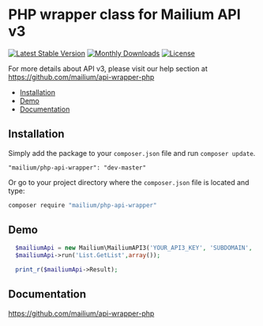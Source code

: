 # PHP wrapper class for Mailium API v3

[![Latest Stable Version](https://poser.pugx.org/mailium/api-wrapper-php/v/stable.svg)](https://packagist.org/packages/mailium/api-wrapper-php) [![Monthly Downloads](https://poser.pugx.org/mailium/api-wrapper-php/d/monthly.png)](https://packagist.org/packages/mailium/api-wrapper-php) [![License](https://poser.pugx.org/mailium/api-wrapper-php/license.svg)](https://packagist.org/packages/mailium/api-wrapper-php)

For more details about API v3, please visit our help section at https://github.com/mailium/api-wrapper-php

* [Installation](#installation)
* [Demo](#demo)
* [Documentation](#documentation)

## Installation
Simply add the package to your `composer.json` file and run `composer update`.

```
"mailium/php-api-wrapper": "dev-master"
```

Or go to your project directory where the `composer.json` file is located and type:

```sh
composer require "mailium/php-api-wrapper"
```

## Demo

```php
  $mailiumApi = new Mailium\MailiumAPI3('YOUR_API3_KEY', 'SUBDOMAIN', 'json');
  $mailiumApi->run('List.GetList',array());

  print_r($mailiumApi->Result);
```

## Documentation

https://github.com/mailium/api-wrapper-php
